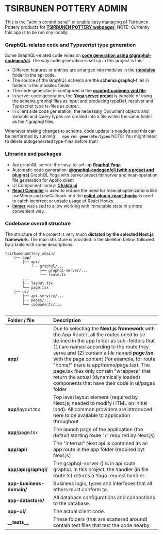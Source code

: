 # TSIRBUNEN POTTERY ADMIN

This is the "admin control panel" to enable easy managing of Tsirbunen Pottery products for **[TSIRBUNEN POTTERY webpages](https://tsirbunen-pottery.netlify.app)**.
NOTE: Currently this app is to be run ony locally.

### GraphQL-related code and Typescript type generation

Some GraphQL-related code relies on **[code generation using @graphql-codegen/cli](https://the-guild.dev/graphql/codegen/docs/getting-started)**. The way code generation is set up in this project is this:

- Different features or entities are arranged into modules in the **[/modules](/app/api/graphql/graphql-server/modules/)** folder in the api code.
- The source of the GraphQL schema are the **schema.graphql**-files in folders in the modules folder.
- The code generator is configured in the **[graphql-codegen.yml file](./graphql-codegen.yml)**.
- In server code generation, the **[Yoga server preset](https://the-guild.dev/graphql/codegen/docs/guides/graphql-server-apollo-yoga-with-server-preset)** is capable of using the schema.graphql files as input and producing typeDef, resolver and Typescript type ts-files as output.
- In client side code generation, the necessary Document objects and Variable and Query types are created into a file within the same folder as the \*.graphql files.

Whenever making changes to schema, code update is needed and this can be performed by running
&nbsp;&nbsp;&nbsp;&nbsp; **`npm run generate:types`**
NOTE: You might need to delete autogenerated type-files before that!

### Libraries and packages

- Api graphQL server: the easy-to-set-up **[Graphql Yoga](https://the-guild.dev/graphql/yoga-server/docs)**
- Automatic code generation: **[@graphql-codegen/cli (with a preset and plugins)](https://the-guild.dev/graphql/codegen/docs/getting-started)** GraphQL Yoga with server preset for server and near-operation file generation for Apollo client
- UI Component library: **[Chakra ui](https://chakra-ui.com)**
- **[React Compiler](https://react.dev/learn/react-compiler)** is used to reduce the need for manual optimizations like useMemo and useCallback and the **[eslint-plugin-react-hooks](https://www.npmjs.com/package/eslint-plugin-react-hooks)** is used to catch incorrect or unsafe usage of React Hooks.
- **[Immer](https://immerjs.github.io/immer/)** was used to allow working with immutable state in a more convenient way.

### Codebase overall structure

The structure of the project is very much **dictated by the selected Next.js framework**. The main structure is provided in the skeleton below, followed by a table with some descriptions.

```
tsirbunenpottery_admin/
    ├── app/
        ├── api/
            └── graphql/...
                ├── graphql-server/...
                └── route.ts
        ...
        ├── layout.tsx
        └── page.tsx
    ├── ui/
        ├── api-service/...
        ├── pages/...
        └── components/...


```

| Folder / file            | Description                                                                                                                                                                                                                                                                                                                                                                                                                                                    |
| :----------------------- | :------------------------------------------------------------------------------------------------------------------------------------------------------------------------------------------------------------------------------------------------------------------------------------------------------------------------------------------------------------------------------------------------------------------------------------------------------------- |
| **app/**                 | Due to selecting the **Next.js framework** with the App Router, all the routes need to be defined in the app folder as sub-folders that (1) are named according to the route they serve and (2) contain a file named **page.tsx** with the page content (for example, for route "home/" there is app/home/page.tsx). The page.tsx files only contain "wrappers" that return the actual (dynamically loaded) components that have their code in ui/pages folder |
| **app**/layout.tsx       | Top level layout element (required by Next.js; needed to modify HTML on initial load). All common providers are introduced here to be available to application throughout                                                                                                                                                                                                                                                                                      |
| **app**/page.tsx         | The launch page of the application (the default starting route "/" required by Next.js)                                                                                                                                                                                                                                                                                                                                                                        |
| **app/api/**             | The "internal" Next api is contained as an app route in the app folder (required byt Next.js)                                                                                                                                                                                                                                                                                                                                                                  |
| **app/api/graphql/**     | The graphql-server () is in api route graphql. In this project, the handler (in file route.ts) returns a Yoga request handler.                                                                                                                                                                                                                                                                                                                                 |
| **app-business-domain/** | Business logic, types and interfaces that all others must conform to.                                                                                                                                                                                                                                                                                                                                                                                          |
| **app-datastore/**       | All database configurations and connections to the database.                                                                                                                                                                                                                                                                                                                                                                                                   |
| **app-ui/**              | The actual client code.                                                                                                                                                                                                                                                                                                                                                                                                                                        |
| **\_\_tests\_\_**        | These folders (that are scattered around) contain test files that test the code nearby.                                                                                                                                                                                                                                                                                                                                                                        |
